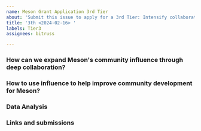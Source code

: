```yaml
---
name: Meson Grant Application 3rd Tier
about: 'Submit this issue to apply for a 3rd Tier: Intensify collaborative efforts'
title: '3th <2024-02-16> '
labels: Tier3
assignees: bitruss

---
```


### How can we expand Meson's community influence through deep collaboration?

### How to use influence to help improve community development for Meson?

### Data Analysis

### Links and submissions
